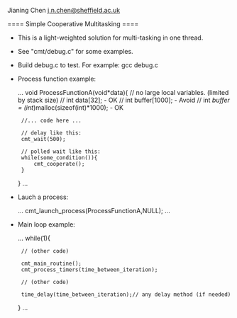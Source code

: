 
Jianing Chen
j.n.chen@sheffield.ac.uk

==== Simple Cooperative Multitasking ====

 - This is a light-weighted solution for multi-tasking in one thread.
 - See "cmt/debug.c" for some examples.
 - Build debug.c to test. For example: gcc debug.c

 - Process function example:

    ...
    void ProcessFunctionA(void*data){
        // no large local variables. (limited by stack size)
        // int data[32]; - OK
        // int buffer[1000]; - Avoid
        // int *buffer = (int*)malloc(sizeof(int)*1000); - OK
        
        //... code here ...
        
        // delay like this:
        cmt_wait(500);
        
        // polled wait like this:
        while(some_condition()){
            cmt_cooperate();
        }
        
    }
    ...

 - Lauch a process:
    
    ...
    cmt_launch_process(ProcessFunctionA,NULL);
    ...



 - Main loop example:
    
    ...
    while(1){
        
        // (other code)
        
        cmt_main_routine();
        cmt_process_timers(time_between_iteration);
        
        // (other code)
        
        time_delay(time_between_iteration);// any delay method (if needed)
    }
    ...
    
